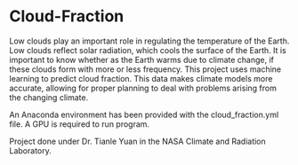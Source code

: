 # Cloud-Fraction

Low clouds play an important role in regulating the temperature of the Earth. Low clouds reflect solar radiation, which cools the surface of the Earth. It is important to know whether as the Earth warms due to climate change, if these clouds form with more or less frequency. This project uses machine learning to predict cloud fraction. This data makes climate models more accurate, allowing for proper planning to deal with problems arising from the changing climate.

An Anaconda environment has been provided with the cloud_fraction.yml file. A GPU is required to run program.

Project done under Dr. Tianle Yuan in the NASA Climate and Radiation Laboratory.
